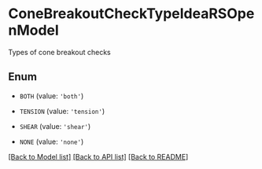 # ConeBreakoutCheckTypeIdeaRSOpenModel

Types of cone breakout checks

## Enum

* `BOTH` (value: `'both'`)

* `TENSION` (value: `'tension'`)

* `SHEAR` (value: `'shear'`)

* `NONE` (value: `'none'`)

[[Back to Model list]](../README.md#documentation-for-models) [[Back to API list]](../README.md#documentation-for-api-endpoints) [[Back to README]](../README.md)


